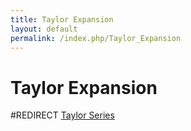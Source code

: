 ```yaml
---
title: Taylor Expansion
layout: default
permalink: /index.php/Taylor_Expansion
---
```


# Taylor Expansion

#REDIRECT [Taylor Series](Taylor_Series)